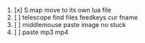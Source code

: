 1. [x] S.map move to its own lua file
2. [ ] telescope find files feedkeys cur fname
3. [ ] middlemouse paste image no stuck
4. [ ] paste mp3 mp4
